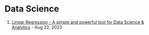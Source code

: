 # Data Science

1. [Linear Regression - A simple and powerful tool for Data Science & Analytics](./data_science/Linear%20Regression%20-%20A%20simple%20and%20powerful%20tool%20for%20Data%20Science%20&%20Analytics.md) - Aug 22, 2023